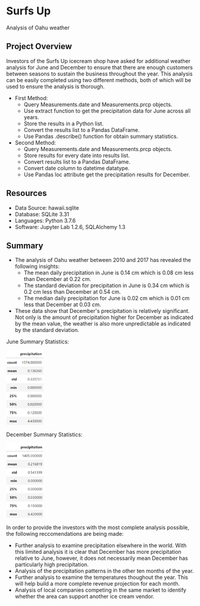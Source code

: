 # Surfs Up
Analysis of Oahu weather

## Project Overview

Investors of the Surfs Up icecream shop have asked for additional weather analysis for June and December to ensure that there are enough customers between seasons to sustain the business throughout the year. This analysis can be easily completed using two different methods, both of which will be used to ensure the analysis is thorough.
- First Method:
  - Query Measurements.date and Measurements.prcp objects.
  - Use extract function to get the precipitation data for June across all years.
  - Store the results in a Python list.
  - Convert the results list to a Pandas DataFrame.
  - Use Pandas .describe() function for obtain summary statistics.
- Second Method:
  - Query Measurements.date and Measurements.prcp objects.
  - Store results for every date into results list.
  - Convert results list to a Pandas DataFrame.
  - Convert date column to datetime datatype.
  - Use Pandas loc attribute get the precipitation results for December.
  
## Resources
- Data Source: hawaii.sqlite
- Database: SQLite 3.31
- Languages: Python 3.7.6
- Software: Jupyter Lab 1.2.6, SQLAlchemy 1.3

## Summary

- The analysis of Oahu weather between 2010 and 2017 has revealed the following insights: 
  - The mean daily precipitation in June is 0.14 cm which is 0.08 cm less than December at 0.22 cm.
  - The standard deviation for precipitation in June is 0.34 cm which is 0.2 cm less than December at 0.54 cm.
  - The median daily precipitation for June is 0.02 cm which is 0.01 cm less that December at 0.03 cm.
- These data show that December's precipitation is relatively significant. Not only is the amount of precipitation higher for December as indicated by the mean value, the weather is also more unpredictable as indicated by the standard deviation.

June Summary Statistics:
 
<img src="https://github.com/blocrunx/Surfs_Up/blob/master/img/june.png" width="100" height="200" />

December Summary Statistics:

<img src="https://github.com/blocrunx/Surfs_Up/blob/master/img/dec.png" width="100" height="200" />
 
In order to provide the investors with the most complete analysis possible, the following reccomendations are being made:

- Further analysis to examine precipitation elsewhere in the world. With this limited analysis it is clear that December has more precipitation relative to June, however, it does not necessarily mean December has particularly high precipitation. 
- Analysis of the precipitation patterns in the other ten months of the year.
- Further analysis to examine the temperatures thoughout the year. This will help build a more complete revenue projection for each month.
- Analysis of local companies competing in the same market to identify whether the area can support another ice cream vendor.

  
